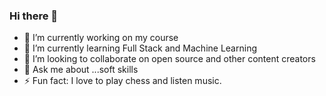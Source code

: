 ### Hi there 👋

- 🔭 I’m currently working on my course
- 🌱 I’m currently learning Full Stack and Machine Learning
- 👯 I’m looking to collaborate on open source and other content creators
- 💬 Ask me about ...soft skills
- ⚡ Fun fact: I love to play chess and listen music.
